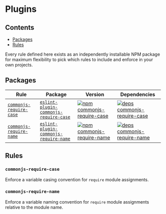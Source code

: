 # Plugins

## Contents

* [Packages](#packages)
* [Rules](#rules)

Every rule defined here exists as an independently installable NPM package for maximum flexibility to pick which rules to include and enforce in your own projects.

## Packages

| Rule                                                | Package                                                                 | Version                                                                                        | Dependencies                                                                                      |
| --------------------------------------------------- | ----------------------------------------------------------------------- | ---------------------------------------------------------------------------------------------- | ------------------------------------------------------------------------------------------------- |
| [`commonjs-require-case`](#commonjs-require-case)   | [`eslint-plugin-commonjs-require-case`][gh-url-commonjs-require-case]   | [![npm commonjs-require-case][npm-img-commonjs-require-case]][npm-url-commonjs-require-case]   | [![deps commonjs-require-case][deps-img-commonjs-require-case]][deps-url-commonjs-require-case]   |
| [`commonjs-require-name`](#commonjs-require-name)   | [`eslint-plugin-commonjs-require-name`][gh-url-commonjs-require-name]   | [![npm commonjs-require-name][npm-img-commonjs-require-name]][npm-url-commonjs-require-name]   | [![deps commonjs-require-name][deps-img-commonjs-require-name]][deps-url-commonjs-require-name]   |


[gh-url-commonjs-require-case]: ./eslint-plugin-commonjs-require-case/README.md
[npm-img-commonjs-require-case]: https://img.shields.io/npm/v/eslint-plugin-commonjs-require-case.svg
[npm-url-commonjs-require-case]: https://npmjs.com/package/eslint-plugin-commonjs-require-case
[deps-img-commonjs-require-case]: https://david-dm.org/charlesbjohnson/eslint-module-plugins.svg?path=packages/eslint-plugin-commonjs-require-case
[deps-url-commonjs-require-case]: https://david-dm.org/charlesbjohnson/eslint-module-plugins?path=packages/eslint-plugin-commonjs-require-case

[gh-url-commonjs-require-name]: ./eslint-plugin-commonjs-require-name/README.md
[npm-img-commonjs-require-name]: https://img.shields.io/npm/v/eslint-plugin-commonjs-require-name.svg
[npm-url-commonjs-require-name]: https://npmjs.com/package/eslint-plugin-commonjs-require-name
[deps-img-commonjs-require-name]: https://david-dm.org/charlesbjohnson/eslint-module-plugins.svg?path=packages/eslint-plugin-commonjs-require-name
[deps-url-commonjs-require-name]: https://david-dm.org/charlesbjohnson/eslint-module-plugins?path=packages/eslint-plugin-commonjs-require-name

## Rules

### `commonjs-require-case`

Enforce a variable casing convention for `require` module assignments.

### `commonjs-require-name`

Enforce a variable naming convention for `require` module assignments relative to the module name.
